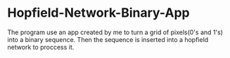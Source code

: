 # Hopfield-Network-Binary-App
The program use an app created by me to turn a grid of pixels(0's and 1's) into a binary sequence. Then the sequence is inserted into a hopfield network to proccess it.
